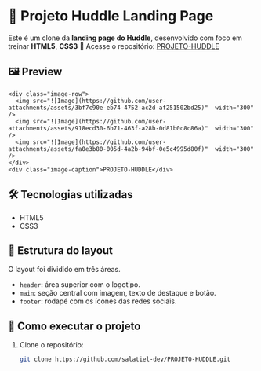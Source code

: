 # 💬 Projeto Huddle Landing Page

Este é um clone da **landing page do Huddle**, desenvolvido com foco em treinar **HTML5**, **CSS3**
🔗 Acesse o repositório: [PROJETO-HUDDLE](https://github.com/salatiel-dev/PROJETO-HUDDLE)

## 🖼️ Preview

    <div class="image-row">
      <img src="![Image](https://github.com/user-attachments/assets/3bf7c90e-eb74-4752-ac2d-af251502bd25)"  width="300" />
      <img src="![Image](https://github.com/user-attachments/assets/918ecd30-6b71-463f-a28b-0d81b0c8c86a)"  width="300" />
      <img src="![Image](https://github.com/user-attachments/assets/fa0e3b80-005d-4a2b-94bf-0e5c4995d80f)"  width="300" />
    </div>
    <div class="image-caption">PROJETO-HUDDLE</div>


## 🛠️ Tecnologias utilizadas

- HTML5
- CSS3

## 🧱 Estrutura do layout

O layout foi dividido em três áreas.

- `header`: área superior com o logotipo.
- `main`: seção central com imagem, texto de destaque e botão.
- `footer`: rodapé com os ícones das redes sociais.

## 🚀 Como executar o projeto

1. Clone o repositório:
   ```bash
   git clone https://github.com/salatiel-dev/PROJETO-HUDDLE.git
